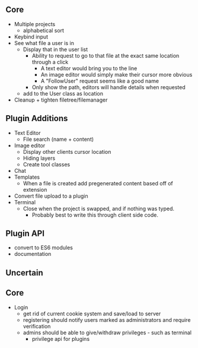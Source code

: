 ## Core

* Multiple projects
  * alphabetical sort
* Keybind input
* See what file a user is in
  * Display that in the user list
    * Ability to request to go to that file at the exact same location
      through a click
      * A text editor would bring you to the line
      * An image editor would simply make their cursor more obvious
      * A "FollowUser" request seems like a good name
    * Only show the path, editors will handle details when requested
  * add to the User class as location
* Cleanup + tighten filetree/filemanager

## Plugin Additions

* Text Editor
  * File search (name + content)
* Image editor
  * Display other clients cursor location
  * Hiding layers
  * Create tool classes
* Chat
* Templates
  * When a file is created add pregenerated content based off of extension
* Convert file upload to a plugin
* Terminal
  * Close when the project is swapped, and if nothing was typed.
    * Probably best to write this through client side code.


## Plugin API

* convert to ES6 modules
* documentation



## Uncertain

## Core

* Login
  * get rid of current cookie system and save/load to server
  * registering should notify users marked as administrators and 
    require verification
  * admins should be able to give/withdraw privileges - such as terminal
    * privilege api for plugins